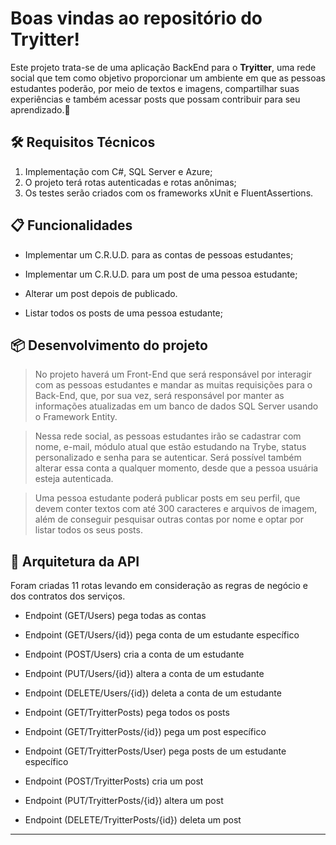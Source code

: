 # Boas vindas ao repositório do Tryitter!

Este projeto trata-se de uma aplicação BackEnd para o **Tryitter**, uma rede social que tem como objetivo proporcionar um ambiente em que as pessoas estudantes poderão, por meio de textos e imagens, compartilhar suas experiências e também acessar posts que possam contribuir para seu aprendizado.💚

## 🛠️ Requisitos Técnicos

1. Implementação com C#, SQL Server e Azure;
2. O projeto terá rotas autenticadas e rotas anônimas;
3. Os testes serão criados com os frameworks xUnit e FluentAssertions.

## 📋 Funcionalidades 

* Implementar um C.R.U.D. para as contas de pessoas estudantes;
 
* Implementar um C.R.U.D. para um post de uma pessoa estudante;
 
* Alterar um post depois de publicado.
 
* Listar todos os posts de uma pessoa estudante;

## 📦 Desenvolvimento do projeto

> No projeto haverá um Front-End que será responsável por interagir com as pessoas estudantes e mandar as muitas requisições para o Back-End, que, por sua vez, será responsável por manter as informações atualizadas em um banco de dados SQL Server usando o Framework Entity.
  
> Nessa rede social, as pessoas estudantes irão se cadastrar com nome, e-mail, módulo atual que estão estudando na Trybe, status personalizado e senha para se autenticar. Será possível também alterar essa conta a qualquer momento, desde que a pessoa usuária esteja autenticada.

> Uma pessoa estudante poderá publicar posts em seu perfil, que devem conter textos com até 300 caracteres e arquivos de imagem, além de conseguir pesquisar outras contas por nome e optar por listar todos os seus posts.
 
 ## 📝 Arquitetura da API 

  Foram criadas 11 rotas levando em consideração as regras de negócio e dos contratos dos serviços.
  * Endpoint (GET/Users) pega todas as contas
  * Endpoint (GET/Users/{id}) pega conta de um estudante específico
  * Endpoint (POST/Users) cria a conta de um estudante
  * Endpoint (PUT/Users/{id}) altera a conta de um estudante
  * Endpoint (DELETE/Users/{id}) deleta a conta de um estudante
  
  * Endpoint (GET/TryitterPosts) pega todos os posts
  * Endpoint (GET/TryitterPosts/{id}) pega um post específico
  * Endpoint (GET/TryitterPosts/User) pega posts de um estudante específico
  * Endpoint (POST/TryitterPosts) cria um post
  * Endpoint (PUT/TryitterPosts/{id}) altera um post
  * Endpoint (DELETE/TryitterPosts/{id}) deleta um post
---
